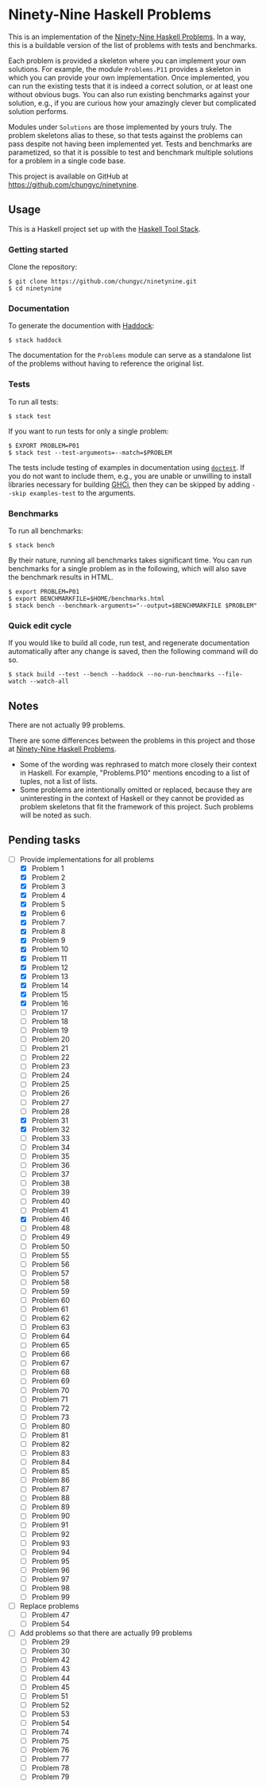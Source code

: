 # Ninety-Nine Haskell Problems

This is an implementation of the [Ninety-Nine Haskell Problems](https://wiki.haskell.org/H-99:_Ninety-Nine_Haskell_Problems).
In a way, this is a buildable version of the list of problems with tests and benchmarks.

Each problem is provided a skeleton where you can implement your own solutions.
For example, the module `Problems.P11` provides a skeleton in which you can
provide your own implementation.  Once implemented, you can run the existing
tests that it is indeed a correct solution, or at least one without obvious bugs.
You can also run existing benchmarks against your solution, e.g.,
if you are curious how your amazingly clever but complicated solution performs.

Modules under `Solutions` are those implemented by yours truly.
The problem skeletons alias to these, so that tests against the problems can pass
despite not having been implemented yet.  Tests and benchmarks are parametized,
so that it is possible to test and benchmark multiple solutions for a problem
in a single code base.

This project is available on GitHub at https://github.com/chungyc/ninetynine.

## Usage

This is a Haskell project set up with
the [Haskell Tool Stack](https://docs.haskellstack.org/en/stable/README/).

### Getting started

Clone the repository:

```shell
$ git clone https://github.com/chungyc/ninetynine.git
$ cd ninetynine
```

### Documentation

To generate the documention with [Haddock](https://www.haskell.org/haddock/):

```shell
$ stack haddock
```

The documentation for the `Problems` module can serve as a standalone list of the problems
without having to reference the original list.

### Tests

To run all tests:

```shell
$ stack test
```

If you want to run tests for only a single problem:

```shell
$ EXPORT PROBLEM=P01
$ stack test --test-arguments=--match=$PROBLEM
```

The tests include testing of examples in documentation
using [`doctest`](https://hackage.haskell.org/package/doctest).
If you do not want to include them, e.g., you are unable or unwilling
to install libraries necessary for building [GHCi](https://wiki.haskell.org/GHC/GHCi),
then they can be skipped by adding `--skip examples-test` to the arguments.

### Benchmarks

To run all benchmarks:

```shell
$ stack bench
```

By their nature, running all benchmarks takes significant time.
You can run benchmarks for a single problem as in the following,
which will also save the benchmark results in HTML.

```shell
$ export PROBLEM=P01
$ export BENCHMARKFILE=$HOME/benchmarks.html
$ stack bench --benchmark-arguments="--output=$BENCHMARKFILE $PROBLEM"
```

### Quick edit cycle

If you would like to build all code, run test, and regenerate documentation
automatically after any change is saved, then the following command will do so.

```shell
$ stack build --test --bench --haddock --no-run-benchmarks --file-watch --watch-all
```

## Notes

There are not actually 99 problems.

There are some differences between the problems in this project and those
at [Ninety-Nine Haskell Problems](https://wiki.haskell.org/H-99:_Ninety-Nine_Haskell_Problems).

*   Some of the wording was rephrased to match more closely their context in Haskell.
    For example, "Problems.P10" mentions encoding to a list of tuples, not a list of lists.
*   Some problems are intentionally omitted or replaced, because they are
    uninteresting in the context of Haskell or they cannot be provided as
    problem skeletons that fit the framework of this project.
    Such problems will be noted as such.

## Pending tasks

*   [ ] Provide implementations for all problems
    *   [x] Problem 1
    *   [x] Problem 2
    *   [x] Problem 3
    *   [x] Problem 4
    *   [x] Problem 5
    *   [x] Problem 6
    *   [x] Problem 7
    *   [x] Problem 8
    *   [x] Problem 9
    *   [x] Problem 10
    *   [x] Problem 11
    *   [x] Problem 12
    *   [x] Problem 13
    *   [x] Problem 14
    *   [x] Problem 15
    *   [x] Problem 16
    *   [ ] Problem 17
    *   [ ] Problem 18
    *   [ ] Problem 19
    *   [ ] Problem 20
    *   [ ] Problem 21
    *   [ ] Problem 22
    *   [ ] Problem 23
    *   [ ] Problem 24
    *   [ ] Problem 25
    *   [ ] Problem 26
    *   [ ] Problem 27
    *   [ ] Problem 28
    *   [x] Problem 31
    *   [x] Problem 32
    *   [ ] Problem 33
    *   [ ] Problem 34
    *   [ ] Problem 35
    *   [ ] Problem 36
    *   [ ] Problem 37
    *   [ ] Problem 38
    *   [ ] Problem 39
    *   [ ] Problem 40
    *   [ ] Problem 41
    *   [x] Problem 46
    *   [ ] Problem 48
    *   [ ] Problem 49
    *   [ ] Problem 50
    *   [ ] Problem 55
    *   [ ] Problem 56
    *   [ ] Problem 57
    *   [ ] Problem 58
    *   [ ] Problem 59
    *   [ ] Problem 60
    *   [ ] Problem 61
    *   [ ] Problem 62
    *   [ ] Problem 63
    *   [ ] Problem 64
    *   [ ] Problem 65
    *   [ ] Problem 66
    *   [ ] Problem 67
    *   [ ] Problem 68
    *   [ ] Problem 69
    *   [ ] Problem 70
    *   [ ] Problem 71
    *   [ ] Problem 72
    *   [ ] Problem 73
    *   [ ] Problem 80
    *   [ ] Problem 81
    *   [ ] Problem 82
    *   [ ] Problem 83
    *   [ ] Problem 84
    *   [ ] Problem 85
    *   [ ] Problem 86
    *   [ ] Problem 87
    *   [ ] Problem 88
    *   [ ] Problem 89
    *   [ ] Problem 90
    *   [ ] Problem 91
    *   [ ] Problem 92
    *   [ ] Problem 93
    *   [ ] Problem 94
    *   [ ] Problem 95
    *   [ ] Problem 96
    *   [ ] Problem 97
    *   [ ] Problem 98
    *   [ ] Problem 99
*   [ ] Replace problems
    *   [ ] Problem 47
    *   [ ] Problem 54
*   [ ] Add problems so that there are actually 99 problems
    *   [ ] Problem 29
    *   [ ] Problem 30
    *   [ ] Problem 42
    *   [ ] Problem 43
    *   [ ] Problem 44
    *   [ ] Problem 45
    *   [ ] Problem 51
    *   [ ] Problem 52
    *   [ ] Problem 53
    *   [ ] Problem 54
    *   [ ] Problem 74
    *   [ ] Problem 75
    *   [ ] Problem 76
    *   [ ] Problem 77
    *   [ ] Problem 78
    *   [ ] Problem 79
